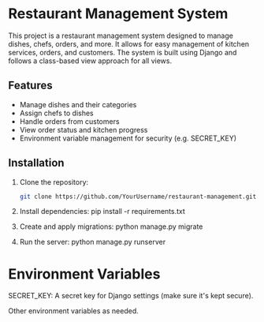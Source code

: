 # Restaurant Management System

This project is a restaurant management system designed to manage dishes, chefs, orders, and more. It allows for easy management of kitchen services, orders, and customers. The system is built using Django and follows a class-based view approach for all views.

## Features

- Manage dishes and their categories
- Assign chefs to dishes
- Handle orders from customers
- View order status and kitchen progress
- Environment variable management for security (e.g. SECRET_KEY)

## Installation

1. Clone the repository:
   ```bash
   git clone https://github.com/YourUsername/restaurant-management.git
   
2. Install dependencies:
 pip install -r requirements.txt

3. Create and apply migrations:
 python manage.py migrate

4. Run the server:
 python manage.py runserver

# Environment Variables

SECRET_KEY: A secret key for Django settings (make sure it's kept secure).

Other environment variables as needed.